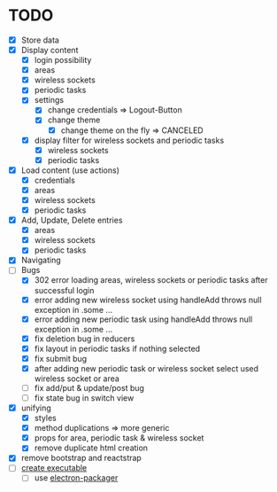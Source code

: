 # TODO

- [x] Store data
- [x] Display content
    - [x] login possibility
    - [x] areas
    - [x] wireless sockets
    - [x] periodic tasks
    - [x] settings
        - [x] change credentials => Logout-Button
        - [x] change theme
            - [x] change theme on the fly => CANCELED
    - [x] display filter for wireless sockets and periodic tasks
        - [x] wireless sockets
        - [x] periodic tasks
- [x] Load content (use actions)
    - [x] credentials
    - [x] areas
    - [x] wireless sockets
    - [x] periodic tasks
- [x] Add, Update, Delete entries
    - [x] areas
    - [x] wireless sockets
    - [x] periodic tasks
- [x] Navigating
- [ ] Bugs
    - [x] 302 error loading areas, wireless sockets or periodic tasks after successful login
    - [x] error adding new wireless socket using handleAdd throws null exception in .some ...
    - [x] error adding new periodic task using handleAdd throws null exception in .some ...
    - [x] fix deletion bug in reducers
    - [x] fix layout in periodic tasks if nothing selected
    - [x] fix submit bug
    - [x] after adding new periodic task or wireless socket select used wireless socket or area
    - [ ] fix add/put & update/post bug
    - [ ] fix state bug in switch view
- [x] unifying
    - [x] styles
    - [x] method duplications => more generic
    - [x] props for area, periodic task & wireless socket
    - [x] remove duplicate html creation
- [x] remove bootstrap and reactstrap
- [ ] [create executable](https://github.com/electron/electron/blob/master/docs/tutorial/application-distribution.md)
    - [ ] use [electron-packager](https://github.com/electron-userland/electron-packager)
